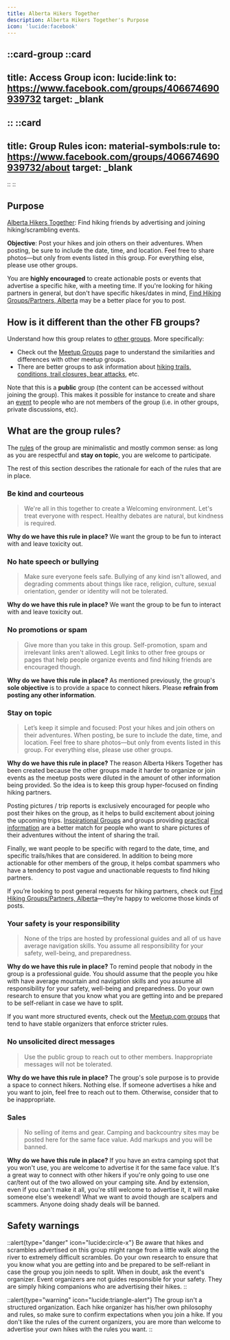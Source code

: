 ```yaml
---
title: Alberta Hikers Together
description: Alberta Hikers Together's Purpose
icon: 'lucide:facebook'
---
```


::card-group
  ::card
  ---
  title: Access Group
  icon: lucide:link
  to: https://www.facebook.com/groups/406674690939732
  target: _blank
  ---
  ::
  ::card
  ---
  title: Group Rules
  icon: material-symbols:rule
  to: https://www.facebook.com/groups/406674690939732/about
  target: _blank
  ---
  ::
::

## Purpose

[Alberta Hikers Together](https://www.facebook.com/groups/albertahikerstogether): Find hiking friends by advertising and joining hiking/scrambling events. 

**Objective**: Post your hikes and join others on their adventures. When posting, be sure to include the date, time, and location. Feel free to share photos—but only from events listed in this group. For everything else, please use other groups.

You are **highly encouraged** to create actionable posts or events that advertise a specific hike, with a meeting time. If you're looking for hiking partners in general, but don't have specific hikes/dates in mind, [Find Hiking Groups/Partners, Alberta](https://www.facebook.com/groups/1835212146753367) may be a better place for you to post.

## How is it different than the other FB groups?

Understand how this group relates to [other groups](/hiking-groups/by-category). More specifically:
- Check out the [Meetup Groups](/hiking-groups/by-category/meetups) page to understand the similarities and differences with other meetup groups.
- There are better groups to ask information about [hiking trails, conditions, trail closures, bear attacks](/hiking-groups/by-category/practical-information), etc. 

Note that this is a **public** group (the content can be accessed without joining the group). This makes it possible for instance to create and 
  share an [event](https://www.facebook.com/groups/albertahikerstogether/events/) to people who are not members of the group (i.e. in other groups, private discussions, etc).

## What are the group rules?

The [rules](https://www.facebook.com/groups/albertahikerstogether/about) of the group are minimalistic and mostly common sense: as long as you are respectful and **stay on topic**, you are welcome to participate.

The rest of this section describes the rationale for each of the rules that are in place.

### Be kind and courteous

> We're all in this together to create a Welcoming environment. Let's treat everyone with respect. Healthy debates are natural, but kindness is required.

**Why do we have this rule in place?** We want the group to be fun to interact with and leave toxicity out. 

### No hate speech or bullying

> Make sure everyone feels safe. Bullying of any kind isn't allowed, and degrading comments about things like race, religion, culture, sexual orientation, gender or identity will not be tolerated.

**Why do we have this rule in place?** We want the group to be fun to interact with and leave toxicity out. 

### No promotions or spam

> Give more than you take in this group. Self-promotion, spam and irrelevant links aren't allowed. Legit links to other free groups or pages that help people organize events and find hiking friends are encouraged though.

**Why do we have this rule in place?** As mentioned previously, the group's **sole objective** is to provide a space to connect hikers. Please **refrain from posting any other information**.

### Stay on topic

> Let’s keep it simple and focused: Post your hikes and join others on their adventures. When posting, be sure to include the date, time, and location. Feel free to share photos—but only from events listed in this group. For everything else, please use other groups.

**Why do we have this rule in place?** The reason Alberta Hikers Together has been created because the other groups made it harder to organize or join events as the meetup posts were diluted in the amount of other information being provided. So the idea is to keep this group hyper-focused on finding hiking partners. 

Posting pictures / trip reports is exclusively encouraged for people who post their hikes on the group, as it helps to build excitement about joining the upcoming trips. [Inspirational Groups](/hiking-groups/by-category/inspirational) and groups providing [practical information](/hiking-groups/by-category/practical-information) are a better match for people who want to share pictures of their adventures without the intent of sharing the trail.

Finally, we want people to be specific with regard to the date, time, and specific trails/hikes that are considered. In addition to being more actionable for other members of the group, it helps combat spammers who have a tendency to post vague and unactionable requests to find hiking partners.

If you’re looking to post general requests for hiking partners, check out [Find Hiking Groups/Partners, Alberta](https://www.facebook.com/groups/1835212146753367)—they’re happy to welcome those kinds of posts.

### Your safety is your responsibility

> None of the trips are hosted by professional guides and all of us have average navigation skills. You assume all responsibility for your safety, well-being, and preparedness.

**Why do we have this rule in place?** To remind people that nobody in the group is a professional guide. You should assume that the people you hike with have average mountain and navigation skills and you assume all responsibility for your safety, well-being and preparedness. Do your own research to ensure that you know what you are getting into and be prepared to be self-reliant in case we have to split.

If you want more structured events, check out the [Meetup.com groups](/hiking-groups/by-category/meetups#meetupcom-groups) that tend to have stable organizers that enforce stricter rules.

### No unsolicited direct messages

> Use the public group to reach out to other members. Inappropriate messages will not be tolerated.

**Why do we have this rule in place?** The group's sole purpose is to provide a space to connect hikers. Nothing else. If someone advertises a hike and you want to join, feel free to reach out to them. Otherwise, consider that to be inappropriate.

### Sales

> No selling of items and gear. Camping and backcountry sites may be posted here for the same face value. Add markups and you will be banned.

**Why do we have this rule in place?** If you have an extra camping spot that you won't use, you are welcome to advertise it for the same face value. It's a great way to connect with other hikers if you're only going to use one car/tent out of the two allowed on your camping site. And by extension, even if you can't make it all, you're still welcome to advertise it, it will make someone else's weekend!
What we want to avoid though are scalpers and scammers. Anyone doing shady deals will be banned.



## Safety warnings

::alert{type="danger" icon="lucide:circle-x"}
  Be aware that hikes and scrambles advertised on this group might range from a little walk along the river to extremely difficult scrambles. Do your own research to ensure that you know what you are getting into and be prepared to be self-reliant in case the group you join needs to split. When in doubt, ask the event's organizer. Event organizers are not guides responsible for your safety. They are simply hiking companions who are advertising their hikes.
::

::alert{type="warning" icon="lucide:triangle-alert"}
The group isn't a structured organization. Each hike organizer has his/her own philosophy and rules, so make sure to confirm expectations when you join a hike. If you don't like the rules of the current organizers, you are more than welcome to advertise your own hikes with the rules you want.
::

